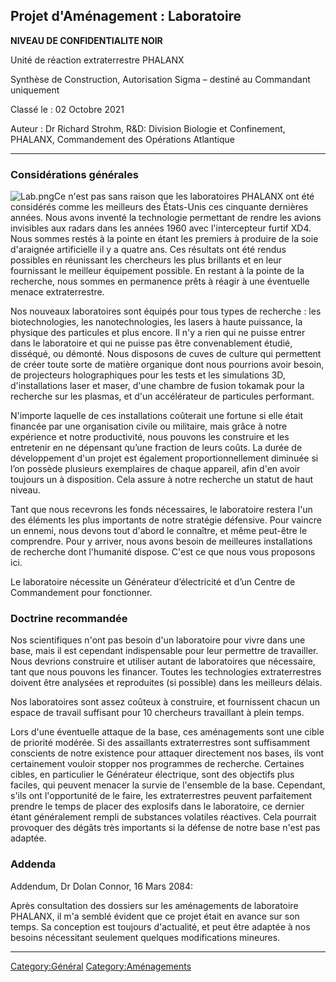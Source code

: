 ## Projet d'Aménagement : Laboratoire

**NIVEAU DE CONFIDENTIALITE NOIR**

Unité de réaction extraterrestre PHALANX

Synthèse de Construction, Autorisation Sigma – destiné au Commandant
uniquement

Classé le : 02 Octobre 2021

Auteur : Dr Richard Strohm, R&D: Division Biologie et Confinement,
PHALANX, Commandement des Opérations Atlantique

------------------------------------------------------------------------

### Considérations générales

![](Lab.png "Lab.png")Ce n'est pas sans raison que les laboratoires
PHALANX ont été considérés comme les meilleurs des États-Unis ces
cinquante dernières années. Nous avons inventé la technologie permettant
de rendre les avions invisibles aux radars dans les années 1960 avec
l'intercepteur furtif XD4. Nous sommes restés à la pointe en étant les
premiers à produire de la soie d'araignée artificielle il y a quatre
ans. Ces résultats ont été rendus possibles en réunissant les chercheurs
les plus brillants et en leur fournissant le meilleur équipement
possible. En restant à la pointe de la recherche, nous sommes en
permanence prêts à réagir à une éventuelle menace extraterrestre.

Nos nouveaux laboratoires sont équipés pour tous types de recherche :
les biotechnologies, les nanotechnologies, les lasers à haute puissance,
la physique des particules et plus encore. Il n'y a rien qui ne puisse
entrer dans le laboratoire et qui ne puisse pas être convenablement
étudié, disséqué, ou démonté. Nous disposons de cuves de culture qui
permettent de créer toute sorte de matière organique dont nous pourrions
avoir besoin, de projecteurs holographiques pour les tests et les
simulations 3D, d'installations laser et maser, d'une chambre de fusion
tokamak pour la recherche sur les plasmas, et d'un accélérateur de
particules performant.

N'importe laquelle de ces installations coûterait une fortune si elle
était financée par une organisation civile ou militaire, mais grâce à
notre expérience et notre productivité, nous pouvons les construire et
les entretenir en ne dépensant qu’une fraction de leurs coûts. La durée
de développement d'un projet est également proportionnellement diminuée
si l’on possède plusieurs exemplaires de chaque appareil, afin d'en
avoir toujours un à disposition. Cela assure à notre recherche un statut
de haut niveau.

Tant que nous recevrons les fonds nécessaires, le laboratoire restera
l'un des éléments les plus importants de notre stratégie défensive. Pour
vaincre un ennemi, nous devons tout d'abord le connaître, et même
peut-être le comprendre. Pour y arriver, nous avons besoin de meilleures
installations de recherche dont l'humanité dispose. C'est ce que nous
vous proposons ici.

Le laboratoire nécessite un Générateur d’électricité et d’un Centre de
Commandement pour fonctionner.

### Doctrine recommandée

Nos scientifiques n'ont pas besoin d'un laboratoire pour vivre dans une
base, mais il est cependant indispensable pour leur permettre de
travailler. Nous devrions construire et utiliser autant de laboratoires
que nécessaire, tant que nous pouvons les financer. Toutes les
technologies extraterrestres doivent être analysées et reproduites (si
possible) dans les meilleurs délais.

Nos laboratoires sont assez coûteux à construire, et fournissent chacun
un espace de travail suffisant pour 10 chercheurs travaillant à plein
temps.

Lors d'une éventuelle attaque de la base, ces aménagements sont une
cible de priorité modérée. Si des assaillants extraterrestres sont
suffisamment conscients de notre existence pour attaquer directement nos
bases, ils vont certainement vouloir stopper nos programmes de
recherche. Certaines cibles, en particulier le Générateur électrique,
sont des objectifs plus faciles, qui peuvent menacer la survie de
l'ensemble de la base. Cependant, s'ils ont l'opportunité de le faire,
les extraterrestres peuvent parfaitement prendre le temps de placer des
explosifs dans le laboratoire, ce dernier étant généralement rempli de
substances volatiles réactives. Cela pourrait provoquer des dégâts très
importants si la défense de notre base n'est pas adaptée.

### Addenda

Addendum, Dr Dolan Connor, 16 Mars 2084:

Après consultation des dossiers sur les aménagements de laboratoire
PHALANX, il m'a semblé évident que ce projet était en avance sur son
temps. Sa conception est toujours d'actualité, et peut être adaptée à
nos besoins nécessitant seulement quelques modifications mineures.

------------------------------------------------------------------------

[Category:Général](Category:Général "wikilink")
[Category:Aménagements](Category:Aménagements "wikilink")